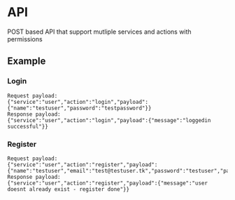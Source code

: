 # API
POST based API that support mutliple services and actions with permissions

## Example

### Login
```
Request payload:
{"service":"user","action":"login","payload":{"name":"testuser","password":"testpassword"}}
Response payload:
{"service":"user","action":"login","payload":{"message":"loggedin successful"}}
```

### Register
```
Request payload:
{"service":"user","action":"register","payload":{"name":"testuser","email":"test@testuser.tk","password":"testuser","password2":"testuser"}}
Response payload:
{"service":"user","action":"register","payload":{"message":"user doesnt already exist - register done"}}
```
